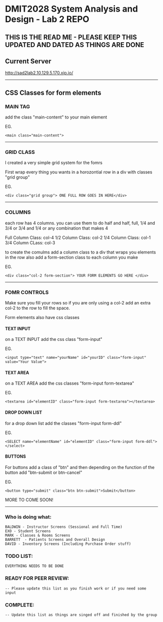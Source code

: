 # DMIT2028 System Analysis and Design - Lab 2 REPO

## THIS IS THE READ ME - PLEASE KEEP THIS UPDATED AND DATED AS THINGS ARE DONE

## Current Server
http://sad2lab2.10.129.5.170.xip.io/

---

## CSS Classes for form elements

### MAIN TAG
add the class "main-content" to your main element

EG.

	<main class="main-content">

---

###  GRID CLASS

I created a very simple grid system for the fomrs

First wrap every thing you wants in a horozontial row in a div with classes "grid group"

EG.

	<div class="grid group"> ONE FULL ROW GOES IN HERE</div>

---

### COLUMNS
each row has 4 columns. you can use them to do half and half, full, 1/4 and 3/4 or 3/4 and 1/4 or any combination that makes 4

Full Column Class: col-4
1/2 Column Class: col-2
1/4 Column Class: col-1
3/4 Column CLass: col-3

to create the comulms add a column class to a div that wraps you elements in the row
also add a form-section class to each column you make

EG.

	<div class="col-2 form-section"> YOUR FORM ELEMENTS GO HERE </div>

---

### FOMR CONTROLS

Make sure you fill your rows so if you are only using a col-2 add an extra col-2 to the row to fill the space.

Form elements also have css classes

#### TEXT INPUT

on a TEXT INPUT add the css class "form-input"

EG.

	<input type="text" name="yourName" id="yourID" class="form-input" value="Your Value">


#### TEXT AREA

on a TEXT AREA add the css classes "form-input form-textarea"

EG.

	<textarea id="elementID" class="form-input form-textarea"></textarea>


#### DROP DOWN LIST

for a drop down list add the classes "form-input form-ddl"

EG.

	<SELECT name="elementName" id="elementID" class="form-input form-ddl"> </select>

#### BUTTONS

For buttons add a class of "btn" and then depending on the function of the button add "btn-submit or btn-cancel"

EG.

	<button type="submit" class="btn btn-submit">Submit</button>


MORE TO COME SOON!

---

### Who is doing what:

	BALDWIN - Instructor Screens (Sessional and Full Time)
	EXO - Student Screens
	MARK - Classes & Rooms Screens
	BARRETT  - Patients Screens and Overall Design
	DAVID - Inventory Screens (Including Purchase Order stuff)


### TODO LIST:
	EVERYTHING NEEDS TO BE DONE




### READY FOR PEER REVIEW:
	-- Please update this list as you finish work or if you need some input


### COMPLETE:
	-- Update this list as things are singed off and finished by the group